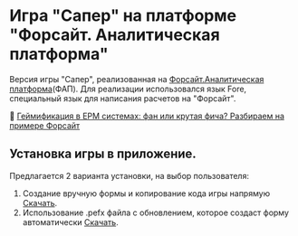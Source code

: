 # Игра "Сапер" на платформе "Форсайт. Аналитическая платформа"

Версия игры "Сапер", реализованная на [Форсайт.Аналитическая платформа](https://www.fsight.ru/download/)(ФАП). 
Для реализации использовался язык Fore, специальный язык для написания расчетов на "Форсайт".

📝 [Геймификация в EPM системах: фан или крутая фича? Разбираем на примере Форсайт](https://habr.com/ru/articles/807449/)

## Установка игры в приложение.

Предлагается 2 варианта установки, на выбор пользователя:

1. Создание вручную формы и копирование кода игры напрямую [Cкачать](https://raw.githubusercontent.com/DarkwingDuck48/mineswapper/master/%D0%A1%D0%B0%D0%BF%D0%B5%D1%80.txt).
2. Использование .pefx файла с обновлением, которое создаст форму автоматически [Скачать](https://github.com/DarkwingDuck48/mineswapper/raw/master/%D0%A1%D0%B0%D0%BF%D0%B5%D1%80.pefx).




